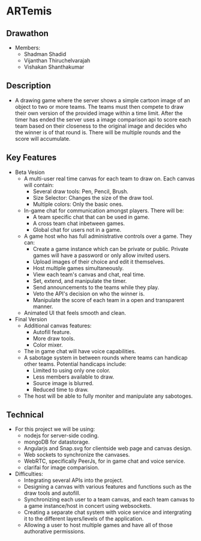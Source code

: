 # ARTemis
## Drawathon
- Members:
    - Shadman Shadid
    - Vijanthan Thiruchelvarajah
    - Vishakan Shanthakumar
## Description
- A drawing game where the server shows a simple cartoon image of an object to two or more teams. The teams must then compete to draw their own version of the provided image within a time limit. After the timer has ended the server uses a image comparison api to score each team based on their closeness to the original image and decides who the winner is of that round is. There will be multiple rounds and the score will accumulate.
## Key Features
- Beta Vesion
    - A multi-user real time canvas for each team to draw on. Each canvas will contain:
        - Several draw tools: Pen, Pencil, Brush.
        - Size Selector: Changes the size of the draw tool.
        - Multiple colors: Only the basic ones.
    - In-game chat for communication amongst players. There will be:
        - A team specific chat that can be used in game.
        - A cross team chat inbetween games.
        - Global chat for users not in a game.
    - A game host who has full administrative controls over a game. They can:
        - Create a game instance which can be private or public. Private games will have a password or only allow invited users.
        - Upload images of their choice and edit it themselves.
        - Host multiple games simultaneously.
        - View each team's canvas and chat, real time.
        - Set, extend, and manipulate the timer.
        - Send announcements to the teams while they play.
        - Veto the API's decision on who the winner is.
        - Manipulate the score of each team in a open and transparent manner.
    - Animated UI that feels smooth and clean.
- Final Version
    - Additional canvas features:
        - Autofill feature.
        - More draw tools.
        - Color mixer.
    - The in game chat will have voice capabilities.
    - A sabotage system in between rounds where teams can handicap other teams. Potential handicaps include:
        - Limited to using only one color.
        - Less members available to draw.
        - Source image is blurred.
        - Reduced time to draw.
    - The host will be able to fully moniter and manipulate any sabotoges.
## Technical
- For this project we will be using:
    - nodejs for server-side coding.
    - mongoDB for datastorage.
    - Angularjs and Snap.svg for clientside web page and canvas design.
    - Web sockets to synchronize the canvases.
    - WebRTC, specifically PeerJs, for in game chat and voice service.
    - clarifai for image comparision.
- Difficulties:
    - Integrating several APIs into the project.
    - Designing a canvas with various features and functions such as the draw tools and autofill.
    - Synchronizing each user to a team canvas, and each team canvas to a game instance/host in concert using websockets.
    - Creating a separate chat system with voice service and intergrating it to the different layers/levels of the application.
    - Allowing a user to host multiple games and have all of those authorative permissions.



